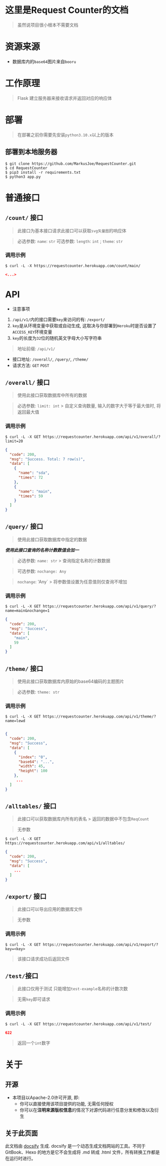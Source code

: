 # 这里是Request Counter的文档

> 虽然说项目很小根本不需要文档

# 资源来源

* 数据库内的`base64`图片来自`booru`

# 工作原理

> Flask 建立服务器来接收请求并返回对应的响应体

# 部署

> 在部署之前你需要先安装`python3.10.x`以上的版本

## 部署到本地服务器

 ```shell
 $ git clone https://github.com/MarkusJoe/RequestCounter.git
 $ cd RequestCounter
 $ pip3 install -r requirements.txt
 $ python3 app.py 
 ```

# 普通接口

## `/count/` 接口

> 此接口为基本接口请求此接口可以获取`svg矢量图`的响应体

> 必选参数: `name`: `str` 可选参数: `length`: `int` ; `theme`: `str`

### 调用示例

```shell
$ curl -L -X https://requestcounter.herokuapp.com/count/main/
```

```json
<...>
```

# API

* 注意事项

1. `/api/v1/`内的接口需要`key`来访问的有: `/export/`
2. `key`是从环境变量中获取或自动生成, 这取决与你部署到`Heroku`时是否设置了`ACCESS_KEY`环境变量
3. `key`的长度为`32`位的随机英文字母大小写字符串

> 地址前缀: `/api/v1/`

- 接口地址: `/overall/`, `/query/`, `/theme/`
- 请求方法: `GET` `POST`

## `/overall/` 接口

> 使用此接口获取数据库中所有的数据

> 必选参数: `limit: int` > 自定义查询数量, 输入的数字大于等于最大值时, 将返回最大值

### 调用示例

```shell
$ curl -L -X GET https://requestcounter.herokuapp.com/api/v1/overall/?limit=20
```

```json
{
  "code": 200,
  "msg": "Success. Total: 7 row(s)",
  "data": [
    {
      "name": "sda",
      "times": 72
    },
    {
      "name": "main",
      "times": 59
    }
  ]
}
```

## `/query/` 接口

> 使用此接口获取数据库中指定的数据

***使用此接口查询的名称计数数值会加一***

> 必选参数: `name: str`  > 查询指定名称的计数数据

> 可选参数: `nochange: Any`

> `nochange`: 'Any` > 将参数值设置为任意值则仅查询不增加

### 调用示例

```shell
$ curl -L -X GET https://requestcounter.herokuapp.com/api/v1/query/?name=main&nochange=1
```

```json
{
  "code": 200,
  "msg": "Success",
  "data": [
    "main",
    59
  ]
}
```

## `/theme/` 接口

> 使用此接口获取数据库内原始的base64编码的主题图片

> 必选参数: `theme: str`

### 调用示例

```shell
$ curl -L -X GET https://requestcounter.herokuapp.com/api/v1/theme/?name=lewd
```

```json

{
  "code": 200,
  "msg": "Success",
  "data": [
    {
      "index": "0",
      "base64": "...",
      "width": 45,
      "height": 100
    },
     ...
  ]
}
```

## `/alltables/` 接口

> 此接口可以获取数据库内所有的表名  > 返回的数据中不包含`ReqCount`

> 无参数

```shell
$ curl -L -X GET https://requestcounter.herokuapp.com/api/v1/alltables/
```

```json
{
  "code": 200,
  "msg": "Success",
  "data": [
    ...
  ]
}
```

## `/export/` 接口

> 此接口可以导出应用的数据库文件

> 无参数

### 调用示例

```shell
$ curl -L -X GET https://requestcounter.herokuapp.com/api/v1/export/?key=<key>
```

> 该接口请求成功后返回文件

## `/test/`接口

> 此接口仅用于测试 只能增加`test-example`名称的计数次数

> 无需`key`即可请求

### 调用示例

```shell
$ curl -L -X GET https://requestcounter.herokuapp.com/api/v1/test/
```

```json
622
```

> 返回一个`int`数字

# 关于

## 开源

- 本项目以Apache-2.0许可开源, 即:
    - 你可以直接使用该项目提供的功能, 无需任何授权
    - 你可以在**注明来源版权信息**的情况下对源代码进行任意分发和修改以及衍生

## 关于此页面

此文档由 [docsify](https://github.com/docsifyjs/docsify) 生成. docsify 是一个动态生成文档网站的工具。不同于 GitBook、Hexo 的地方是它不会生成将 .md 转成 .html
文件，所有转换工作都是在运行时进行。
 
